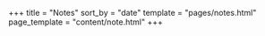 +++
title = "Notes"
sort_by = "date"
template = "pages/notes.html"
page_template = "content/note.html"
+++
